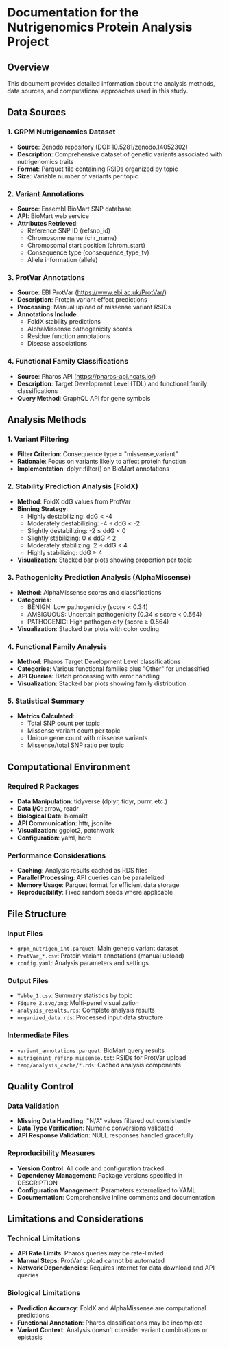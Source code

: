 # Documentation for the Nutrigenomics Protein Analysis Project

## Overview

This document provides detailed information about the analysis methods, data sources, and computational approaches used in this study.

## Data Sources

### 1. GRPM Nutrigenomics Dataset
- **Source**: Zenodo repository (DOI: 10.5281/zenodo.14052302)
- **Description**: Comprehensive dataset of genetic variants associated with nutrigenomics traits
- **Format**: Parquet file containing RSIDs organized by topic
- **Size**: Variable number of variants per topic

### 2. Variant Annotations
- **Source**: Ensembl BioMart SNP database
- **API**: BioMart web service
- **Attributes Retrieved**:
  - Reference SNP ID (refsnp_id)
  - Chromosome name (chr_name)
  - Chromosomal start position (chrom_start)
  - Consequence type (consequence_type_tv)
  - Allele information (allele)

### 3. ProtVar Annotations
- **Source**: EBI ProtVar (https://www.ebi.ac.uk/ProtVar/)
- **Description**: Protein variant effect predictions
- **Processing**: Manual upload of missense variant RSIDs
- **Annotations Include**:
  - FoldX stability predictions
  - AlphaMissense pathogenicity scores
  - Residue function annotations
  - Disease associations

### 4. Functional Family Classifications
- **Source**: Pharos API (https://pharos-api.ncats.io/)
- **Description**: Target Development Level (TDL) and functional family classifications
- **Query Method**: GraphQL API for gene symbols

## Analysis Methods

### 1. Variant Filtering
- **Filter Criterion**: Consequence type = "missense_variant"
- **Rationale**: Focus on variants likely to affect protein function
- **Implementation**: dplyr::filter() on BioMart annotations

### 2. Stability Prediction Analysis (FoldX)
- **Method**: FoldX ddG values from ProtVar
- **Binning Strategy**: 
  - Highly destabilizing: ddG < -4
  - Moderately destabilizing: -4 ≤ ddG < -2
  - Slightly destabilizing: -2 ≤ ddG < 0
  - Slightly stabilizing: 0 ≤ ddG < 2
  - Moderately stabilizing: 2 ≤ ddG < 4
  - Highly stabilizing: ddG ≥ 4
- **Visualization**: Stacked bar plots showing proportion per topic

### 3. Pathogenicity Prediction Analysis (AlphaMissense)
- **Method**: AlphaMissense scores and classifications
- **Categories**:
  - BENIGN: Low pathogenicity (score < 0.34)
  - AMBIGUOUS: Uncertain pathogenicity (0.34 ≤ score < 0.564)
  - PATHOGENIC: High pathogenicity (score ≥ 0.564)
- **Visualization**: Stacked bar plots with color coding

### 4. Functional Family Analysis
- **Method**: Pharos Target Development Level classifications
- **Categories**: Various functional families plus "Other" for unclassified
- **API Queries**: Batch processing with error handling
- **Visualization**: Stacked bar plots showing family distribution

### 5. Statistical Summary
- **Metrics Calculated**:
  - Total SNP count per topic
  - Missense variant count per topic
  - Unique gene count with missense variants
  - Missense/total SNP ratio per topic

## Computational Environment

### Required R Packages
- **Data Manipulation**: tidyverse (dplyr, tidyr, purrr, etc.)
- **Data I/O**: arrow, readr
- **Biological Data**: biomaRt
- **API Communication**: httr, jsonlite
- **Visualization**: ggplot2, patchwork
- **Configuration**: yaml, here

### Performance Considerations
- **Caching**: Analysis results cached as RDS files
- **Parallel Processing**: API queries can be parallelized
- **Memory Usage**: Parquet format for efficient data storage
- **Reproducibility**: Fixed random seeds where applicable

## File Structure

### Input Files
- `grpm_nutrigen_int.parquet`: Main genetic variant dataset
- `ProtVar_*.csv`: Protein variant annotations (manual upload)
- `config.yaml`: Analysis parameters and settings

### Output Files
- `Table_1.csv`: Summary statistics by topic
- `Figure_2.svg/png`: Multi-panel visualization
- `analysis_results.rds`: Complete analysis results
- `organized_data.rds`: Processed input data structure

### Intermediate Files
- `variant_annotations.parquet`: BioMart query results
- `nutrigenint_refsnp_missense.txt`: RSIDs for ProtVar upload
- `temp/analysis_cache/*.rds`: Cached analysis components

## Quality Control

### Data Validation
- **Missing Data Handling**: "N/A" values filtered out consistently
- **Data Type Verification**: Numeric conversions validated
- **API Response Validation**: NULL responses handled gracefully

### Reproducibility Measures
- **Version Control**: All code and configuration tracked
- **Dependency Management**: Package versions specified in DESCRIPTION
- **Configuration Management**: Parameters externalized to YAML
- **Documentation**: Comprehensive inline comments and documentation

## Limitations and Considerations

### Technical Limitations
- **API Rate Limits**: Pharos queries may be rate-limited
- **Manual Steps**: ProtVar upload cannot be automated
- **Network Dependencies**: Requires internet for data download and API queries

### Biological Limitations
- **Prediction Accuracy**: FoldX and AlphaMissense are computational predictions
- **Functional Annotation**: Pharos classifications may be incomplete
- **Variant Context**: Analysis doesn't consider variant combinations or epistasis

